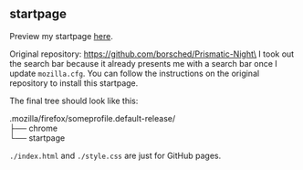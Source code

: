 ## startpage
Preview my startpage [here](https://borsched.github.io/startpage).

Original repository: https://github.com/borsched/Prismatic-Night\
I took out the search bar because it already presents me with a search bar once I update `mozilla.cfg`. You can follow the instructions on the original repository to install this startpage.

The final tree should look like this:

.mozilla/firefox/someprofile.default-release/\
├── chrome\
└── startpage

`./index.html` and `./style.css` are just for GitHub pages.
